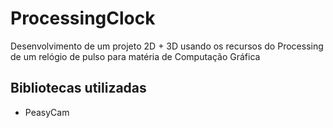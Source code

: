 # ProcessingClock
Desenvolvimento de um projeto 2D + 3D usando os recursos do Processing de um relógio de pulso para matéria de Computação Gráfica

## Bibliotecas utilizadas
  - PeasyCam
